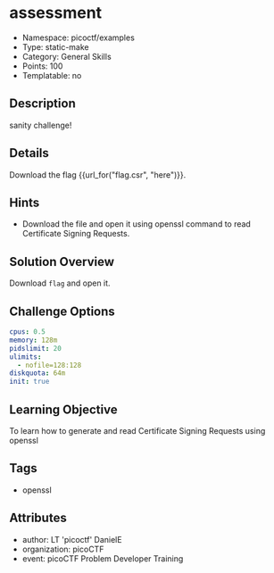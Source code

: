 # assessment
- Namespace: picoctf/examples
- Type: static-make
- Category: General Skills
- Points: 100
- Templatable: no

## Description

sanity challenge!

## Details
Download the flag {{url_for("flag.csr", "here")}}.

## Hints

- Download the file and open it using openssl command to read Certificate Signing Requests.

## Solution Overview

Download `flag` and open it.

## Challenge Options

```yaml
cpus: 0.5
memory: 128m
pidslimit: 20
ulimits:
  - nofile=128:128
diskquota: 64m
init: true
```

## Learning Objective

To learn how to generate and read Certificate Signing Requests using openssl

## Tags

- openssl

## Attributes

- author: LT 'picoctf' DanielE
- organization: picoCTF
- event: picoCTF Problem Developer Training
